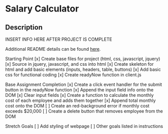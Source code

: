 # Salary Calculator

## Description

INSERT INFO HERE AFTER PROJECT IS COMPLETE

Additional README details can be found [here](https://github.com/PrimeAcademy/readme-template/blob/master/README.md).

Starting Point
[x] Create base files for project (html, css, javascript, jquery)
[x] Source in jquery, javascript, and css into html
[x] Create skeleton for html and add basic elements (inputs, headers, table, buttons)
[x] Add basic css for functional coding
[x] Create readyNow function in client.js

Base Assignment Completion
[x] Create a click event handler for the submit button in the readyNow function
[x] Append the input field info onto the DOM
[x] Clear input fields
[x] Create a function to calculate the monthly cost of each employee and adds them together
[x] Append total monthly cost onto the DOM
[ ] Create an red-background error if monthly cost exceeds $20,000
[ ] Create a delete button that removes employee from the DOM

Stretch Goals
[ ] Add styling of webpage
[ ] Other goals listed in instructions
